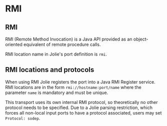 # RMI

## RMI

RMI \(Remote Method Invocation\) is a Java API provided as an object-oriented equivalent of remote procedure calls.

RMI location name in Jolie's port definition is `rmi`.

## RMI locations and protocols

When using RMI Jolie registers the port into a Java RMI Register service. RMI locations are in the form `rmi://hostname:port/name` where the parameter `name` is mandatory and must be unique.

This transport uses its own internal RMI protocol, so theoretically no other protocol needs to be specified. Due to a Jolie parsing restriction, which forces all non-local input ports to have a protocol associated, users may set `Protocol: sodep`.

